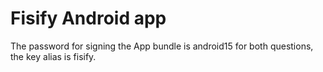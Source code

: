 # Fisify Android app

The password for signing the App bundle is android15 for both questions, the key alias is fisify.
